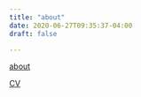 ```yaml
---
title: "about"
date: 2020-06-27T09:35:37-04:00
draft: false

---
```


[about](about.html)

[CV](cv.html)